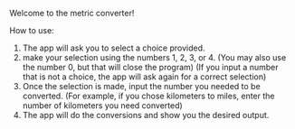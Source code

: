 Welcome to the metric converter!

How to use:
1. The app will ask you to select a choice provided.
2. make your selection using the numbers 1, 2, 3, or 4. (You may also use the number 0, but that will close the program) (If you input a number that is not a choice, the app will ask again for a correct selection)
3. Once the selection is made, input the number you needed to be converted.  (For example, if you chose kilometers to miles, enter the number of kilometers you need converted)
4. The app will do the conversions and show you the desired output.
